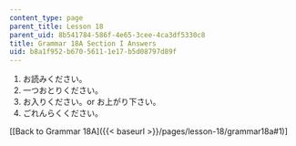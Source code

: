 ```yaml
---
content_type: page
parent_title: Lesson 18
parent_uid: 8b541784-586f-4e65-3cee-4ca3df5330c8
title: Grammar 18A Section I Answers
uid: b8a1f952-b670-5611-1e17-b5d08797d89f
---
```


1.  お読みください。
2.  一つおとりください。
3.  お入りください。or お上がり下さい。
4.  ごれんらくください。

\[[Back to Grammar 18A]({{< baseurl >}}/pages/lesson-18/grammar18a#1)\]